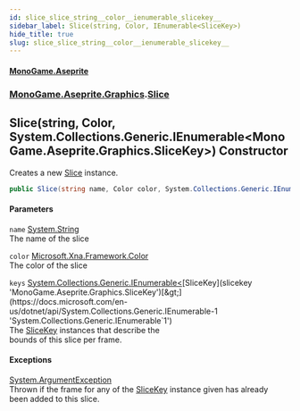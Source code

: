 ```yaml
---
id: slice_slice_string__color__ienumerable_slicekey__
sidebar_label: Slice(string, Color, IEnumerable<SliceKey>)
hide_title: true
slug: slice_slice_string__color__ienumerable_slicekey__
---
```

#### [MonoGame.Aseprite](index 'index')
### [MonoGame.Aseprite.Graphics](monogame_aseprite_graphics 'MonoGame.Aseprite.Graphics').[Slice](slice 'MonoGame.Aseprite.Graphics.Slice')
## Slice(string, Color, System.Collections.Generic.IEnumerable&lt;MonoGame.Aseprite.Graphics.SliceKey&gt;) Constructor
Creates a new [Slice](slice 'MonoGame.Aseprite.Graphics.Slice') instance.  
```csharp
public Slice(string name, Color color, System.Collections.Generic.IEnumerable<MonoGame.Aseprite.Graphics.SliceKey> keys);
```
#### Parameters
`name` [System.String](https://docs.microsoft.com/en-us/dotnet/api/System.String 'System.String')  
The name of the slice  
  
`color` [Microsoft.Xna.Framework.Color](https://docs.microsoft.com/en-us/dotnet/api/Microsoft.Xna.Framework.Color 'Microsoft.Xna.Framework.Color')  
The color of the slice  
  
`keys` [System.Collections.Generic.IEnumerable&lt;](https://docs.microsoft.com/en-us/dotnet/api/System.Collections.Generic.IEnumerable-1 'System.Collections.Generic.IEnumerable`1')[SliceKey](slicekey 'MonoGame.Aseprite.Graphics.SliceKey')[&gt;](https://docs.microsoft.com/en-us/dotnet/api/System.Collections.Generic.IEnumerable-1 'System.Collections.Generic.IEnumerable`1')  
The [SliceKey](slicekey 'MonoGame.Aseprite.Graphics.SliceKey') instances that describe the  
bounds of this slice per frame.  
  
#### Exceptions
[System.ArgumentException](https://docs.microsoft.com/en-us/dotnet/api/System.ArgumentException 'System.ArgumentException')  
Thrown if the frame for any of the [SliceKey](slicekey 'MonoGame.Aseprite.Graphics.SliceKey') instance given has already  
been added to this slice.  
